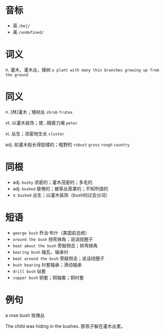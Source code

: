 # 音标

- 英 `/bʊʃ/`
- 美 `/undefined/`

# 词义

n. 灌木，灌木丛，矮树
`a plant with many thin branches growing up from the ground`

# 同义

n. [林]灌木；矮树丛
`shrub` `frutex`

vt. 以灌木装饰；使…精疲力竭
`peter`

vi. 丛生；浓密地生长
`cluster`

adj. 如灌木般长得低矮的；粗野的
`robust` `gross` `rough` `country`

# 同根

- adj. `bushy` 浓密的；灌木茂密的；多毛的
- adj. `bushed` 疲倦的；被草丛笼罩的；不知所措的
- v. `bushed` 丛生；以灌木装饰（bush的过去分词）

# 短语

- `george bush` 乔治·布什（美国前总统）
- `around the bush` 拐弯抹角；说话绕圈子
- `beat about the bush` 旁敲侧击；转弯抹角
- `bearing bush` 轴瓦，轴承衬
- `beat around the bush` 旁敲侧击；说话绕圈子
- `bush bearing` 衬套轴承；滑动轴承
- `drill bush` 钻套
- `copper bush` 铜套；铜轴套；铜衬套

# 例句

a rose bush
玫瑰丛

The child was hiding in the bushes.
那孩子躲在灌木丛里。


